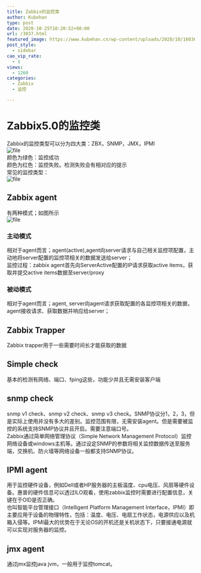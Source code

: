 ```yaml
---
title: Zabbix的监控类
author: Kubehan
type: post
date: 2020-10-25T10:20:52+08:00
url: /3037.html
featured_image: https://www.kubehan.cn/wp-content/uploads/2020/10/1603620154-9a93735efcc6a28.png
post_style:
  - sidebar
cao_vip_rate:
  - 1
views:
  - 1260
categories:
  - Zabbix
  - 监控

---
```

# Zabbix5.0的监控类

Zabbix的监控类型可以分为四大类：ZBX，SNMP，JMX，IPMI  
<img decoding="async" src="https://www.kubehan.cn/wp-content/uploads/2020/10/1603619895-34f380bb4d17b51.png" alt="file" />  
颜色为绿色：监控成功  
颜色为红色：监控失败。检测失败会有相对应的提示  
常见的监控类型：  
<img decoding="async" src="https://www.kubehan.cn/wp-content/uploads/2020/10/1603620154-9a93735efcc6a28.png" alt="file" /> 

## Zabbix agent

有两种模式；如图所示  
<img decoding="async" src="https://www.kubehan.cn/wp-content/uploads/2020/10/1603620459-de12f4853f56e35.png" alt="file" /> 

### 主动模式

相对于agent而言；agent(active),agent向server请求与自己相关监控项配置，主动地将server配置的监控项相关的数据发送给server；  
监控过程：zabbix agent首先向ServerActive配置的IP请求获取active items，获取并提交active items数据至server/proxy

### 被动模式

相对于agent而言；agent, server向agent请求获取配置的各监控项相关的数据，agent接收请求、获取数据并响应给server；

## Zabbix Trapper

Zabbix trapper用于一些需要时间长才能获取的数据

## Simple check

基本的检测有网络、端口、fping这些，功能少并且无需安装客户端

## snmp check

snmp v1 check、snmp v2 check、snmp v3 check。SNMP协议分1，2，3，但是实际上使用并没有多大的差别。监控范围有限，无需安装agent。但是需要被监控的系统支持SNMP协议并且开启。需要注意端口号。  
Zabbix通过简单网络管理协议（Simple Network Management Protocol）监控网络设备或windows主机等。通过设定SNMP的参数将相关监控数据传送至服务端，交换机、防火墙等网络设备一般都支持SNMP协议。

## IPMI agent

用于监控硬件设备，例如Dell或者HP服务器的主板温度、cpu电压、风扇等硬件设备。惠普的硬件信息可以透过ILO观看，使用zabbix监控时需要进行配置信息，关键在于OID是否正确。  
也叫智能平台管理接口（Intelligent Platform Management Interface，IPMI）即主要应用于设备的物理特性，包括：温度、电压、电扇工作状态，电源供应以及机箱入侵等。IPMI最大的优势在于无论OS的开机还是关机状态下，只要接通电源就可以实现对服务器的监控。

## jmx agent

通过jmx监控java jvm，一般用于监控tomcat。